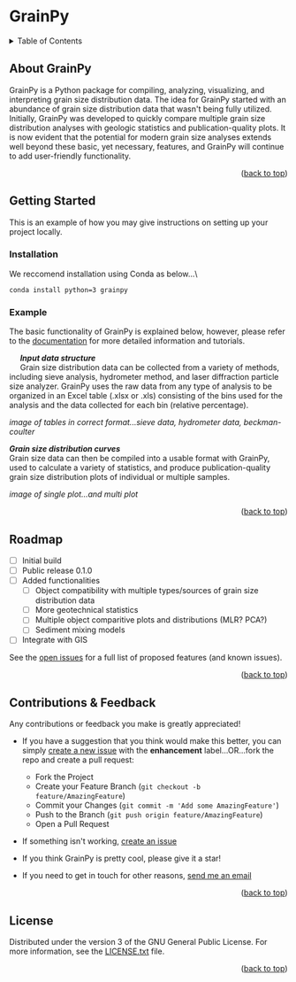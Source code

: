 # GrainPy

<!-- TABLE OF CONTENTS -->
<details>
  <summary>Table of Contents</summary>
  <ol>
    <li>
      <a href="#about-grainpy">About GrainPy</a>
    </li>
    <li>
      <a href="#getting-started">Getting Started</a>
      <ul>
        <li><a href="#installation">Installation</a></li>
        <li><a href="#example">Example</a></li>
      </ul>
    </li>
    <li><a href="#roadmap">Roadmap</a></li>
    <li><a href="#contributions&feedback">Contributions & Feedback</a></li>
    <li><a href="#license">License</a></li>
  </ol>
</details>



## About GrainPy
GrainPy is a Python package for compiling, analyzing, visualizing, and interpreting grain size distribution data. The idea for GrainPy started with an abundance of grain size distribution data that wasn't being fully utilized. Initially, GrainPy was developed to quickly compare multiple grain size distribution analyses with geologic statistics and publication-quality plots. It is now evident that the potential for modern grain size analyses extends well beyond these basic, yet necessary, features, and GrainPy will continue to add user-friendly functionality.

<p align="right">(<a href="#top">back to top</a>)</p>



## Getting Started
This is an example of how you may give instructions on setting up your project locally.

### Installation
We reccomend installation using Conda as below...\
```
conda install python=3 grainpy
```

### Example
The basic functionality of GrainPy is explained below, however, please refer to the [documentation](https://example.com) for more detailed information and tutorials.

&nbsp;&nbsp;&nbsp;&nbsp;&nbsp;_**Input data structure**_\
&nbsp;&nbsp;&nbsp;&nbsp;&nbsp;Grain size distribution data can be collected from a variety of methods, including sieve analysis, hydrometer method, and laser diffraction particle size      analyzer. GrainPy uses the raw data from any type of analysis to be organized in an Excel table (.xlsx or .xls) consisting of the bins used for the analysis and the data collected for each bin (relative percentage).

_image of tables in correct format...sieve data, hydrometer data, beckman-coulter_

_**Grain size distribution curves**_\
Grain size data can then be compiled into a usable format with GrainPy, used to calculate a variety of statistics, and produce publication-quality grain size distribution plots of individual or multiple samples.

_image of single plot...and multi plot_

<p align="right">(<a href="#top">back to top</a>)</p>



## Roadmap
- [ ] Initial build
- [ ] Public release 0.1.0
- [ ] Added functionalities
     - [ ] Object compatibility with multiple types/sources of grain size distribution data
     - [ ] More geotechnical statistics
     - [ ] Multiple object comparitive plots and distributions (MLR? PCA?)
     - [ ] Sediment mixing models
- [ ] Integrate with GIS

See the [open issues](https://github.com/masseygeo/GrainPy/issues) for a full list of proposed features (and known issues).

<p align="right">(<a href="#top">back to top</a>)</p>




## Contributions & Feedback
Any contributions or feedback you make is greatly appreciated!

- If you have a suggestion that you think would make this better, you can simply [create a new issue](https://github.com/masseygeo/GrainPy/issues/new) with the  **enhancement** label...OR...fork the repo and create a pull request: 

     - Fork the Project
     - Create your Feature Branch (`git checkout -b feature/AmazingFeature`)
     - Commit your Changes (`git commit -m 'Add some AmazingFeature'`)
     - Push to the Branch (`git push origin feature/AmazingFeature`)
     - Open a Pull Request

- If something isn't working, [create an issue](https://github.com/masseygeo/GrainPy/issues/new)

- If you think GrainPy is pretty cool, please give it a star!

- If you need to get in touch for other reasons, [send me an email](mamass1@g.uky.edu)

<p align="right">(<a href="#top">back to top</a>)</p>



## License
Distributed under the version 3 of the GNU General Public License. For more information, see the [LICENSE.txt](https://github.com/masseygeo/GrainPy/blob/main/LICENSE) file.

<p align="right">(<a href="#top">back to top</a>)</p>
